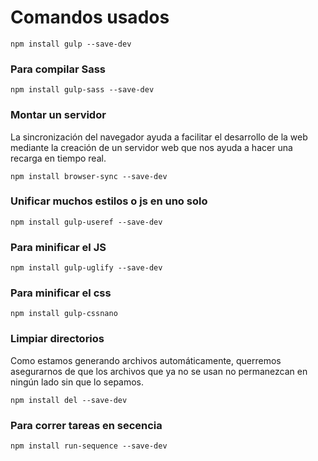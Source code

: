 # Comandos usados

```
npm install gulp --save-dev
```

### Para compilar Sass

```
npm install gulp-sass --save-dev
```

### Montar un servidor

La sincronización del navegador ayuda a facilitar el desarrollo de la web mediante la creación de un servidor web que nos ayuda a hacer una recarga en tiempo real.

```
npm install browser-sync --save-dev
```

### Unificar muchos estilos o js en uno solo

```
npm install gulp-useref --save-dev
```

### Para minificar el JS

```
npm install gulp-uglify --save-dev
```

### Para minificar el css

```
npm install gulp-cssnano
```

### Limpiar directorios

Como estamos generando archivos automáticamente, querremos asegurarnos de que los archivos que ya no se usan no permanezcan en ningún lado sin que lo sepamos.

```
npm install del --save-dev
```

### Para correr tareas en secencia

```
npm install run-sequence --save-dev
```
